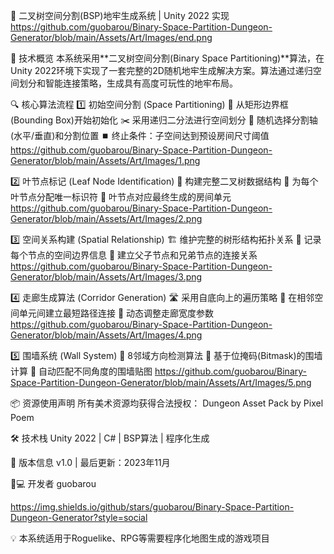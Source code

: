 🏰 二叉树空间分割(BSP)地牢生成系统 | Unity 2022 实现
https://github.com/guobarou/Binary-Space-Partition-Dungeon-Generator/blob/main/Assets/Art/Images/end.png

📜 技术概览
本系统采用**二叉树空间分割(Binary Space Partitioning)**算法，在Unity 2022环境下实现了一套完整的2D随机地牢生成解决方案。算法通过递归空间划分和智能连接策略，生成具有高度可玩性的地牢布局。

🔍 核心算法流程
1️⃣ 初始空间分割 (Space Partitioning)
🧩 从矩形边界框(Bounding Box)开始初始化
✂️ 采用递归二分法进行空间划分
🎲 随机选择分割轴(水平/垂直)和分割位置
⏹️ 终止条件：子空间达到预设房间尺寸阈值
https://github.com/guobarou/Binary-Space-Partition-Dungeon-Generator/blob/main/Assets/Art/Images/1.png

2️⃣ 叶节点标记 (Leaf Node Identification)
🌳 构建完整二叉树数据结构
🔢 为每个叶节点分配唯一标识符
🚪 叶节点对应最终生成的房间单元
https://github.com/guobarou/Binary-Space-Partition-Dungeon-Generator/blob/main/Assets/Art/Images/2.png

3️⃣ 空间关系构建 (Spatial Relationship)
🏗️ 维护完整的树形结构拓扑关系
📐 记录每个节点的空间边界信息
🔗 建立父子节点和兄弟节点的连接关系
https://github.com/guobarou/Binary-Space-Partition-Dungeon-Generator/blob/main/Assets/Art/Images/3.png

4️⃣ 走廊生成算法 (Corridor Generation)
🛣️ 采用自底向上的遍历策略
🤝 在相邻空间单元间建立最短路径连接
📏 动态调整走廊宽度参数
https://github.com/guobarou/Binary-Space-Partition-Dungeon-Generator/blob/main/Assets/Art/Images/4.png

5️⃣ 围墙系统 (Wall System)
🧱 8邻域方向检测算法
🔢 基于位掩码(Bitmask)的围墙计算
📐 自动匹配不同角度的围墙贴图
https://github.com/guobarou/Binary-Space-Partition-Dungeon-Generator/blob/main/Assets/Art/Images/5.png

📦 资源使用声明
所有美术资源均获得合法授权：
Dungeon Asset Pack by Pixel Poem

🛠️ 技术栈
Unity 2022 | C# | BSP算法 | 程序化生成

📅 版本信息
v1.0 | 最后更新：2023年11月

👨💻 开发者
guobarou

https://img.shields.io/github/stars/guobarou/Binary-Space-Partition-Dungeon-Generator?style=social

💡 本系统适用于Roguelike、RPG等需要程序化地图生成的游戏项目
